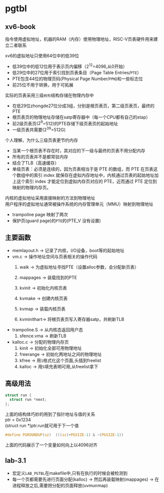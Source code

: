 # pgtbl

## xv6-book

指令使用虚拟地址，机器的RAM（内存）使用物理地址，RISC-V页表硬件用来建立二者联系

xv6的虚拟地址只使用64位中的低39位
- 低39位中的低12位用于表示页内偏移（$2^{12}$=4096,从0开始）
- 低29位中的27位用于索引找到页表条目（Page Table Entries/`PTE`）
- PTE包含44位的物理页码(Physical Page Number/`PPN`)和一些标志位
- 前25位不用于转换，用于可拓展

实际的页表采用三级`树形`结构存储在物理内存中
- 在低29位zhongde27位分成3组，分别是根页表页，第二级页表页，最终的PTE
- 根页表页的物理地址存储在satp寄存器中（每一个CPU都有自己的stap）
- 前2级页表页($2^{9}$=512)的PTE存储下级页表页的起始地址
- 一级页表共需要($2^{39}$=512G)

个人理解，为什么三级页表更节约内存
- 当某一个根页表不存在时，其对应的下一级与最终的页表不用分配内存
- 所有的页表并不是都常驻内存
- 结合了TLB（高速缓存）
- 单级页表：必须是连续的，因为页表相当于是 PTE 的数组，而 PTE 在页表这个数组中的索引 index 就保存在虚拟内存地址中，内核通过页表的起始地址加上这个索引 index 才能定位到虚拟内存页对应的 PTE，近而通过 PTE 定位到映射的物理内存页。

内核的虚拟地址采用直接映射的方法到物理地址\
用户程序的虚拟地址通常被操作系统的内存管理单元（MMU）映射到物理地址
- trampoline page 映射了两次
- 保护页(guard page)的`PTE`的(PTE_V 没有设置)

## 主要函数
- memlayout.h -> 记录了内核，I/O设备，boot等的起始地址
- vm.c        -> 操作地址空间与页表相关的操作代码
  1. walk       -> 为虚拟地址寻找PTE（设置alloc参数，会分配新页表）
  2. mappages   -> 装载找到的PTE
   
  3. kvinit     -> 初始化内核页表
  4. kvmake     -> 创建内核页表
  5. kvmap      -> 装载内核页表
  6. kvminithart-> 将根页表页写入寄存器satp，并刷新TLB
- trampoline.S -> 从内核态返回用户态
  1. sfence.vma ->  刷新TLB
- kalloc.c      -> 分配的物理内存页
  1. kinit      -> 初始化全部可用物理地址
  2. freerange  -> 初始化两地址之间的物理地址
  3. kfree      -> 用`1`格式化这个页面,头插到freelist
  4. kalloc     -> 用`5`填充表明可用,从freelist拿下

## 高级用法
```c
struct run {
  struct run *next;
};
```
上面的结构体巧妙的用到了指针地址与值的关系\
ptr = 0x1234\
(struct run *)ptr.run就可用于下一个值

```c
#define PGROUNDUP(sz)  (((sz)+PGSIZE-1) & ~(PGSIZE-1))
```
上面的代码展示了一个变量如何向上以4096对齐

## lab-3.1

- 宏定义`LAB_PGTBL`在makefile中,只有在执行的时候会被检测到
- 每一个页都需要先进行页面分配(kalloc) -> 然后再装载映射(mappages) -> 在进程释放之后,需要把分配的页面释放(uvmunmap)